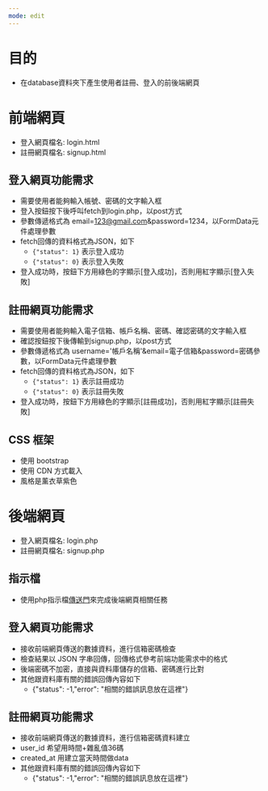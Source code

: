 ```yaml
---
mode: edit
---
```

# 目的
- 在database資料夾下產生使用者註冊、登入的前後端網頁

# 前端網頁
- 登入網頁檔名: login.html
- 註冊網頁檔名: signup.html

## 登入網頁功能需求
- 需要使用者能夠輸入帳號、密碼的文字輸入框
- 登入按鈕按下後呼叫fetch到login.php，以post方式
- 參數傳遞格式為 email=123@gmail.com&password=1234，以FormData元件處理參數
- fetch回傳的資料格式為JSON，如下
    - `{"status": 1}` 表示登入成功
    - `{"status": 0}` 表示登入失敗
- 登入成功時，按鈕下方用綠色的字顯示[登入成功]，否則用紅字顯示[登入失敗]

## 註冊網頁功能需求
- 需要使用者能夠輸入電子信箱、帳戶名稱、密碼、確認密碼的文字輸入框
- 確認按鈕按下後傳輸到signup.php，以post方式
- 參數傳遞格式為 username='帳戶名稱'&email=電子信箱&password=密碼參數，以FormData元件處理參數
- fetch回傳的資料格式為JSON，如下
    - `{"status": 1}` 表示註冊成功
    - `{"status": 0}` 表示註冊失敗
- 登入成功時，按鈕下方用綠色的字顯示[註冊成功]，否則用紅字顯示[註冊失敗]

## CSS 框架
- 使用 bootstrap
- 使用 CDN 方式載入
- 風格是薰衣草紫色

# 後端網頁
- 登入網頁檔名: login.php
- 註冊網頁檔名: signup.php

## 指示檔
- 使用php指示檔[傳送門](../instructions/php.instructions.md)來完成後端網頁相關任務

## 登入網頁功能需求
- 接收前端網頁傳送的數據資料，進行信箱密碼檢查
- 檢查結果以 JSON 字串回傳，回傳格式參考前端功能需求中的格式
- 後端密碼不加密，直接與資料庫儲存的信箱、密碼進行比對
- 其他跟資料庫有關的錯誤回傳內容如下
    - {"status": -1,"error": "相關的錯誤訊息放在這裡"}

## 註冊網頁功能需求
- 接收前端網頁傳送的數據資料，進行信箱密碼資料建立
- user_id 希望用時間+雜亂值36碼
- created_at 用建立當天時間做data
- 其他跟資料庫有關的錯誤回傳內容如下
    - {"status": -1,"error": "相關的錯誤訊息放在這裡"}